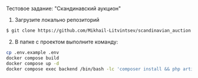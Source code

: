 Тестовое задание: "Скандинавский аукцион"
1. Загрузите локально репозиторий
``` bash
$ git clone https://github.com/Mikhail-Litvintsev/scandinavian_auction.git
```
2. В папке с проектом выполните команду:
``` bash
cp .env.example .env 
docker compose build 
docker compose up -d 
docker compose exec backend /bin/bash -lc 'composer install && php artisan migrate:fresh && php artisan optimize &&  php artisan cache:clear' && python -m webbrowser -t "http://localhost"
``` 
